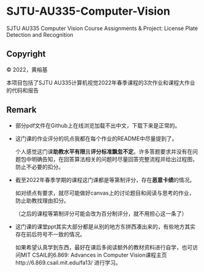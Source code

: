 # SJTU-AU335-Computer-Vision
SJTU AU335 Computer Vision Course Assignments &amp; Project: License Plate Detection and Recognition

## Copyright
© 2022，黄榕基

本项目包括了SJTU AU335计算机视觉2022年春季课程的3次作业和课程大作业的代码和报告

## Remark
- 部分pdf文件在Github上在线浏览加载不出中文，下载下来是正常的。
- 这门课的作业评分的坑点我都在每个作业的README中尽量提到了。
  
  个人感觉这门课**助教水平有限**且**评分标准飘忽不定**。许多答题要求并没有在问题包中明确告知，在回答算法相关的问题时尽量回答完整流程并给出过程图，防止不必要的扣分。
- 截至2022年春季学期的课程这门课都是等第制评分，存在**恶意卡绩**的情况。
  
  如对绩点有要求，就尽可能做好canvas上的讨论题目和阅读与思考的作业，防止助教找理由扣分。
  
  （之后的课程等第制评分可能会改为百分制评分，就不用担心这一条了）
- 这门课的课堂ppt其实大部分都是从别的地方东拼西凑出来的，有些地方其实存在前后符号不一致的情况。
  
  如果希望认真学到东西，最好在课后多阅读额外的教材资料进行自学，也可访问MIT CSAIL的6.869: Advances in Computer Vision课程主页http://6.869.csail.mit.edu/fa13/ 进行学习。

